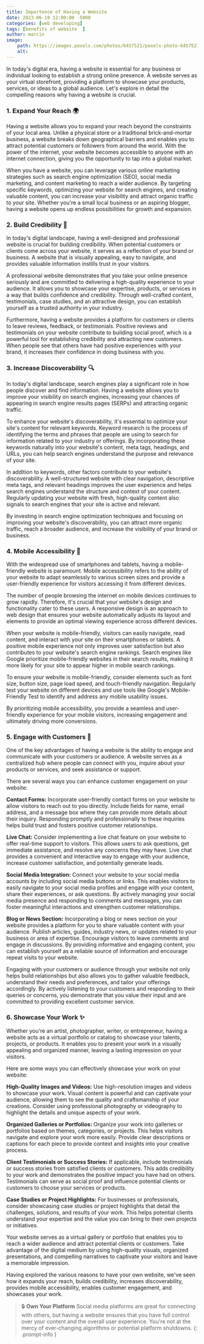 ```yaml
---
title: Importence of Having a Website 
date: 2023-06-18 12:00:00 -5000
categories: [web developing]
tags: [benefits of website  ]
author: marcin
image:
    path: https://images.pexels.com/photos/6457521/pexels-photo-6457521.jpeg
    alt: 
---
```



In today's digital era, having a website is essential for any business or individual looking to establish a strong online presence. A website serves as your virtual storefront, providing a platform to showcase your products, services, or ideas to a global audience. Let's explore in detail the compelling reasons why having a website is crucial.

### 1. Expand Your Reach 🌍

Having a website allows you to expand your reach beyond the constraints of your local area. Unlike a physical store or a traditional brick-and-mortar business, a website breaks down geographical barriers and enables you to attract potential customers or followers from around the world. With the power of the internet, your website becomes accessible to anyone with an internet connection, giving you the opportunity to tap into a global market.

When you have a website, you can leverage various online marketing strategies such as search engine optimization (SEO), social media marketing, and content marketing to reach a wider audience. By targeting specific keywords, optimizing your website for search engines, and creating valuable content, you can increase your visibility and attract organic traffic to your site. Whether you're a small local business or an aspiring blogger, having a website opens up endless possibilities for growth and expansion.

### 2. Build Credibility 💪

In today's digital landscape, having a well-designed and professional website is crucial for building credibility. When potential customers or clients come across your website, it serves as a reflection of your brand or business. A website that is visually appealing, easy to navigate, and provides valuable information instills trust in your visitors.

A professional website demonstrates that you take your online presence seriously and are committed to delivering a high-quality experience to your audience. It allows you to showcase your expertise, products, or services in a way that builds confidence and credibility. Through well-crafted content, testimonials, case studies, and an attractive design, you can establish yourself as a trusted authority in your industry.

Furthermore, having a website provides a platform for customers or clients to leave reviews, feedback, or testimonials. Positive reviews and testimonials on your website contribute to building social proof, which is a powerful tool for establishing credibility and attracting new customers. When people see that others have had positive experiences with your brand, it increases their confidence in doing business with you.

### 3. Increase Discoverability 🔍

In today's digital landscape, search engines play a significant role in how people discover and find information. Having a website allows you to improve your visibility on search engines, increasing your chances of appearing in search engine results pages (SERPs) and attracting organic traffic.

To enhance your website's discoverability, it's essential to optimize your site's content for relevant keywords. Keyword research is the process of identifying the terms and phrases that people are using to search for information related to your industry or offerings. By incorporating these keywords naturally into your website's content, meta tags, headings, and URLs, you can help search engines understand the purpose and relevance of your site.

In addition to keywords, other factors contribute to your website's discoverability. A well-structured website with clear navigation, descriptive meta tags, and relevant headings improves the user experience and helps search engines understand the structure and context of your content. Regularly updating your website with fresh, high-quality content also signals to search engines that your site is active and relevant.

By investing in search engine optimization techniques and focusing on improving your website's discoverability, you can attract more organic traffic, reach a broader audience, and increase the visibility of your brand or business.

### 4. Mobile Accessibility 📱

With the widespread use of smartphones and tablets, having a mobile-friendly website is paramount. Mobile accessibility refers to the ability of your website to adapt seamlessly to various screen sizes and provide a user-friendly experience for visitors accessing it from different devices.

The number of people browsing the internet on mobile devices continues to grow rapidly. Therefore, it's crucial that your website's design and functionality cater to these users. A responsive design is an approach to web design that ensures your website automatically adjusts its layout and elements to provide an optimal viewing experience across different devices.

When your website is mobile-friendly, visitors can easily navigate, read content, and interact with your site on their smartphones or tablets. A positive mobile experience not only improves user satisfaction but also contributes to your website's search engine rankings. Search engines like Google prioritize mobile-friendly websites in their search results, making it more likely for your site to appear higher in mobile search rankings.

To ensure your website is mobile-friendly, consider elements such as font size, button size, page load speed, and touch-friendly navigation. Regularly test your website on different devices and use tools like Google's Mobile-Friendly Test to identify and address any mobile usability issues.

By prioritizing mobile accessibility, you provide a seamless and user-friendly experience for your mobile visitors, increasing engagement and ultimately driving more conversions.

### 5. Engage with Customers 💬

One of the key advantages of having a website is the ability to engage and communicate with your customers or audience. A website serves as a centralized hub where people can connect with you, inquire about your products or services, and seek assistance or support.

There are several ways you can enhance customer engagement on your website:

**Contact Forms:** Incorporate user-friendly contact forms on your website to allow visitors to reach out to you directly. Include fields for name, email address, and a message box where they can provide more details about their inquiry. Responding promptly and professionally to these inquiries helps build trust and fosters positive customer relationships.

**Live Chat:** Consider implementing a live chat feature on your website to offer real-time support to visitors. This allows users to ask questions, get immediate assistance, and resolve any concerns they may have. Live chat provides a convenient and interactive way to engage with your audience, increase customer satisfaction, and potentially generate leads.

**Social Media Integration:** Connect your website to your social media accounts by including social media buttons or links. This enables visitors to easily navigate to your social media profiles and engage with your content, share their experiences, or ask questions. By actively managing your social media presence and responding to comments and messages, you can foster meaningful interactions and strengthen customer relationships.

**Blog or News Section:** Incorporating a blog or news section on your website provides a platform for you to share valuable content with your audience. Publish articles, guides, industry news, or updates related to your business or area of expertise. Encourage visitors to leave comments and engage in discussions. By providing informative and engaging content, you can establish yourself as a reliable source of information and encourage repeat visits to your website.

Engaging with your customers or audience through your website not only helps build relationships but also allows you to gather valuable feedback, understand their needs and preferences, and tailor your offerings accordingly. By actively listening to your customers and responding to their queries or concerns, you demonstrate that you value their input and are committed to providing excellent customer service.

### 6. Showcase Your Work ✨

Whether you're an artist, photographer, writer, or entrepreneur, having a website acts as a virtual portfolio or catalog to showcase your talents, projects, or products. It enables you to present your work in a visually appealing and organized manner, leaving a lasting impression on your visitors.

Here are some ways you can effectively showcase your work on your website:

**High-Quality Images and Videos:** Use high-resolution images and videos to showcase your work. Visual content is powerful and can captivate your audience, allowing them to see the quality and craftsmanship of your creations. Consider using professional photography or videography to highlight the details and unique aspects of your work.

**Organized Galleries or Portfolios:** Organize your work into galleries or portfolios based on themes, categories, or projects. This helps visitors navigate and explore your work more easily. Provide clear descriptions or captions for each piece to provide context and insights into your creative process.

**Client Testimonials or Success Stories:** If applicable, include testimonials or success stories from satisfied clients or customers. This adds credibility to your work and demonstrates the positive impact you have had on others. Testimonials can serve as social proof and influence potential clients or customers to choose your services or products.

**Case Studies or Project Highlights:** For businesses or professionals, consider showcasing case studies or project highlights that detail the challenges, solutions, and results of your work. This helps potential clients understand your expertise and the value you can bring to their own projects or initiatives.

Your website serves as a virtual gallery or portfolio that enables you to reach a wider audience and attract potential clients or customers. Take advantage of the digital medium by using high-quality visuals, organized presentations, and compelling narratives to captivate your visitors and leave a memorable impression.


Having explored the various reasons to have your own website, we've seen how it
expands your reach, builds credibility, increases discoverability, provides
mobile accessibility, enables customer engagement, and showcases your work. 




> 🔒 **Own Your Platform** 
Social media platforms are great for connecting with others, but having a website ensures that you have full control over your content and the overall user experience. You're not at the mercy of ever-changing algorithms or potential platform shutdowns.
{: .prompt-info }
